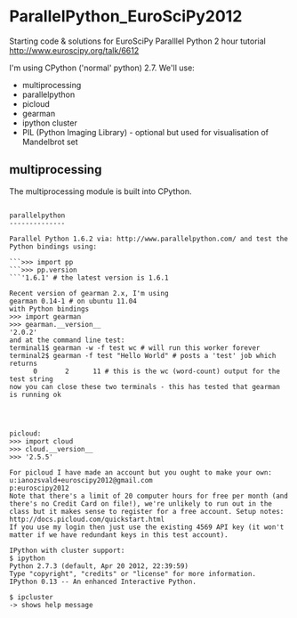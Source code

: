 ParallelPython_EuroSciPy2012
============================

Starting code &amp; solutions for EuroSciPy Paralllel Python 2 hour tutorial
http://www.euroscipy.org/talk/6612

I'm using CPython ('normal' python) 2.7. We'll use:
* multiprocessing
* parallelpython
* picloud
* gearman
* ipython cluster
* PIL (Python Imaging Library) - optional but used for visualisation of Mandelbrot set

multiprocessing
---------------
The multiprocessing module is built into CPython.

```>>> import multiprocessing

parallelpython
--------------

Parallel Python 1.6.2 via: http://www.parallelpython.com/ and test the Python bindings using:

```>>> import pp
```>>> pp.version
```'1.6.1' # the latest version is 1.6.1

Recent version of gearman 2.x, I'm using
gearman 0.14-1 # on ubuntu 11.04
with Python bindings
>>> import gearman
>>> gearman.__version__
'2.0.2'
and at the command line test:
terminal1$ gearman -w -f test wc # will run this worker forever
terminal2$ gearman -f test "Hello World" # posts a 'test' job which returns
      0       2      11 # this is the wc (word-count) output for the test string
now you can close these two terminals - this has tested that gearman is running ok




picloud:
>>> import cloud
>>> cloud.__version__
>>> '2.5.5'

For picloud I have made an account but you ought to make your own:
u:ianozsvald+euroscipy2012@gmail.com
p:euroscipy2012
Note that there's a limit of 20 computer hours for free per month (and there's no Credit Card on file!), we're unlikely to run out in the class but it makes sense to register for a free account. Setup notes:
http://docs.picloud.com/quickstart.html
If you use my login then just use the existing 4569 API key (it won't matter if we have redundant keys in this test account).

IPython with cluster support:
$ ipython
Python 2.7.3 (default, Apr 20 2012, 22:39:59) 
Type "copyright", "credits" or "license" for more information.
IPython 0.13 -- An enhanced Interactive Python.

$ ipcluster
-> shows help message
